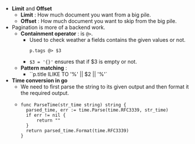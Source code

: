 - **Limit** and **Offset**
	- __Limit__ : How much document you want from a big pile.
	- __Offset__ : How much document you want to skip from the big pile.
- Pagination is more of a backend work.
	- **Containment operator** : is `@>`.
		- Used to check weather a fields contains the given values or not.
		  ```
		  p.tags @> $3 
		  ```
		- `$3 = '{}'` ensures that if $3 is empty or not.
	- **Pattern matching** :
		- ``p.title ILIKE TO '%' || $2 || '%'`
- **Time conversion in go**
	- We need to first parse the string to its given output and then format it the required output.
	- ```
	  func ParseTime(str_time string) string {
	  	parsed_time, err := time.Parse(time.RFC3339, str_time)
	  	if err != nil {
	  		return ""
	  	}
	  	return parsed_time.Format(time.RFC3339)
	  }
	  ```
